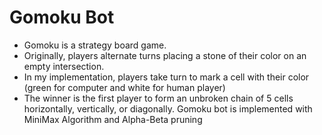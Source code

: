 # Gomoku Bot
* Gomoku is a strategy board game.
* Originally, players alternate turns placing a stone of their color on an empty intersection.
* In my implementation, players take turn to mark a cell with their color (green for computer and white for human player)
* The winner is the first player to form an unbroken chain of 5 cells horizontally, vertically, or diagonally.
Gomoku bot is implemented with MiniMax Algorithm and Alpha-Beta pruning
